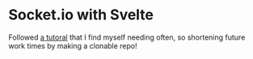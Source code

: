 # Socket.io with Svelte
Followed [a tutoral](https://dev.to/theether0/sveltekit-with-socketio-and-nodejs-285h) that I find myself needing often, so shortening future work times by making a clonable repo!